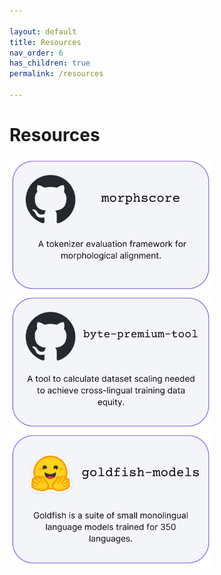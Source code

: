 ```yaml
---

layout: default
title: Resources
nav_order: 6
has_children: true
permalink: /resources

---
```


# Resources
[comment]: <> ({: .no_toc })

<a href="https://github.com/catherinearnett/morphscore">
  <img src="https://github.com/catherinearnett/catherinearnett.github.io/blob/main/assets/thumbnails/morphscore.png" width="325" />
</a>
<a href="https://github.com/catherinearnett/byte-premium-tool">
  <img src="https://github.com/catherinearnett/catherinearnett.github.io/blob/main/assets/thumbnails/byte-premium-tool.png" width="325" />
</a>
<a href="https://huggingface.co/goldfish-models">
  <img src="https://github.com/catherinearnett/catherinearnett.github.io/blob/main/assets/thumbnails/goldfish-models.png" width="325" />
</a>
